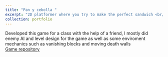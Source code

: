 ```yaml
---
title: "Pan y cebolla "
excerpt: "2D platformer where you try to make the perfect sandwich <br/><img src='/images/panycebolla.png'>"
collection: portfolio
---
```


Developed this game for a class with the help of a friend, I mostly did enemy AI and level design for the game as well as some enviroment mechanics such as vanishing blocks and moving death walls 
<br>
<a href="https://github.com/SamuelA01641383/Pan-y-Cebolla" >Game repository </a>
